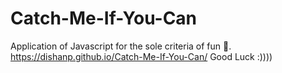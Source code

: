 # Catch-Me-If-You-Can
Application of Javascript for the sole criteria of fun 👅.
https://dishanp.github.io/Catch-Me-If-You-Can/ Good Luck :))))
